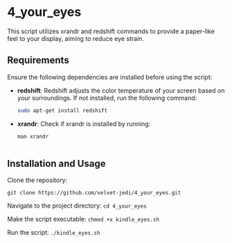 # 4_your_eyes

This script utilizes xrandr and redshift commands to provide a paper-like feel to your display, aiming to reduce eye strain.

## Requirements

Ensure the following dependencies are installed before using the script:

- **redshift**: Redshift adjusts the color temperature of your screen based on your surroundings. If not installed, run the following command:

  ```bash
  sudo apt-get install redshift

- **xrandr**: Check if xrandr is installed by running:

  ```
  man xrandr


## Installation and Usage
Clone the repository:

  ```
  git clone https://github.com/velvet-jedi/4_your_eyes.git
  ```

Navigate to the project directory:
```cd 4_your_eyes```

Make the script executable:
```chmod +x kindle_eyes.sh```

Run the script:
```./kindle_eyes.sh```

